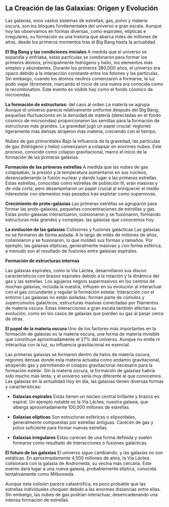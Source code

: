 ## La Creación de las Galaxias: Origen y Evolución
Las galaxias, esos vastos sistemas de estrellas, gas, polvo y materia oscura, son los bloques fundamentales del universo a gran escala. Aunque hoy las observamos en formas diversas, como espirales, elípticas e irregulares, su formación es una historia que abarca miles de millones de años, desde los primeros momentos tras el Big Bang hasta la actualidad.

**El Big Bang y las condiciones iniciales**
A medida que el universo se expandía y enfriaba, estas partículas se combinaron para formar los primeros átomos, principalmente hidrógeno y helio, los elementos más simples y abundantes.
Durante los primeros 380,000 años, el universo era opaco debido a la interacción constante entre los fotones y las partículas. Sin embargo, cuando los átomos neutros comenzaron a formarse, la luz pudo viajar libremente, marcando el inicio de una nueva era conocida como la recombination. Este evento es visible hoy como el fondo cósmico de microondas.

**La formación de estructuras:** del caos al orden
La materia se agrupa
Aunque el universo parecía relativamente uniforme después del Big Bang, pequeñas fluctuaciones en la densidad de materia (detectadas en el fondo cósmico de microondas) proporcionaron las semillas para la formación de estructuras más grandes. La gravedad jugó un papel crucial: regiones ligeramente más densas atrajeron más materia, creciendo con el tiempo.

Nubes de gas primordiales
Bajo la influencia de la gravedad, las partículas de gas (hidrógeno y helio) comenzaron a colapsar en enormes nubes. Este proceso, conocido como colapso gravitacional, marcó el inicio de la formación de las primeras galaxias.

**Formación de las primeras estrellas**
A medida que las nubes de gas colapsaban, la presión y la temperatura aumentaron en sus núcleos, desencadenando la fusión nuclear y dando lugar a las primeras estrellas. Estas estrellas, conocidas como estrellas de población III, eran masivas y de vida corta, pero desempeñaron un papel crucial al enriquecer el medio interestelar con elementos más pesados tras explotar como supernovas.

**Crecimiento de proto-galaxias**
Las primeras estrellas se agruparon para formar las proto-galaxias, pequeñas concentraciones de estrellas y gas. Estas proto-galaxias interactuaron, colisionaron y se fusionaron, formando estructuras más grandes y complejas: las galaxias que conocemos hoy.

**La evolución de las galaxias**
Colisiones y fusiones galácticas
Las galaxias no se formaron de forma aislada. A lo largo de miles de millones de años, colisionaron y se fusionaron, lo que moldeó sus formas y tamaños. Por ejemplo, las galaxias elípticas, generalmente masivas y con forma esférica, a menudo son el resultado de fusiones entre galaxias espirales.

**Formación de estructuras internas**

Las galaxias espirales, como la Vía Láctea, desarrollaron sus discos característicos con brazos espirales debido a la rotación y la dinámica del gas y las estrellas.
Los agujeros negros supermasivos en los centros de muchas galaxias, incluida la nuestra, influyen en su evolución al interactuar con el gas circundante y regular la formación estelar.
Interacción con el entorno
Las galaxias no están aisladas; forman parte de cúmulos y supercúmulos galácticos, estructuras masivas conectadas por filamentos de materia oscura. Estas interacciones a gran escala también afectan su evolución, como en los casos de galaxias que pierden su gas al pasar cerca de otras.

**El papel de la materia oscura**
Uno de los factores más importantes en la formación de galaxias es la materia oscura, una forma de materia invisible que constituye aproximadamente el 27% del universo. Aunque no emite ni interactúa con la luz, su influencia gravitacional es esencial.

Las primeras galaxias se formaron dentro de halos de materia oscura, regiones densas donde esta materia actuaba como andamio gravitacional, atrayendo gas y permitiendo el colapso gravitacional necesario para la formación estelar.
Sin la materia oscura, la formación de galaxias habría sido mucho más lenta, y el universo sería muy diferente al que conocemos.
Las galaxias en la actualidad
Hoy en día, las galaxias tienen diversas formas y características:

- **Galaxias espirales**
Estas tienen un núcleo central brillante y brazos en espiral. Un ejemplo notable es la Vía Láctea, nuestra galaxia, que alberga aproximadamente 100,000 millones de estrellas.

- **Galaxias elípticas**
Son estructuras esféricas o elipsoidales, generalmente compuestas por estrellas antiguas. Carecen de gas y polvo suficiente para formar nuevas estrellas.

- **Galaxias irregulares**
Estas carecen de una forma definida y suelen formarse como resultado de interacciones o fusiones galácticas.

**El futuro de las galaxias**
El universo sigue cambiando, y las galaxias no son estáticas. En aproximadamente 4,500 millones de años, la Vía Láctea colisionará con la galaxia de Andrómeda, su vecina más cercana. Este evento dará lugar a una nueva galaxia, probablemente elíptica, conocida tentativamente como Milkomeda.

Aunque esta colisión parece catastrófica, es poco probable que las estrellas individuales choquen debido a las enormes distancias entre ellas. Sin embargo, las nubes de gas podrían interactuar, desencadenando una intensa formación de estrellas.